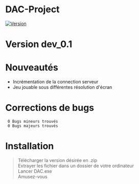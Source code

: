 # DAC-Project
[![Version](https://img.shields.io/badge/version-dev__0.1-brightgreen.svg?style=plastic)]()
# Version dev_0.1

# Nouveautés
- Incrémentation de la connection serveur
- Jeu jouable sous différentes résolution d'écran

# Corrections de bugs
` 0 Bugs mineurs trouvés`  
` 0 Bugs majeurs trouvés`

# Installation

> Télécharger la version désirée en .zip  
> Extrayer les fichier dans un dossier de votre ordinateur  
> Lancer DAC.exe  
> Amusez-vous  
